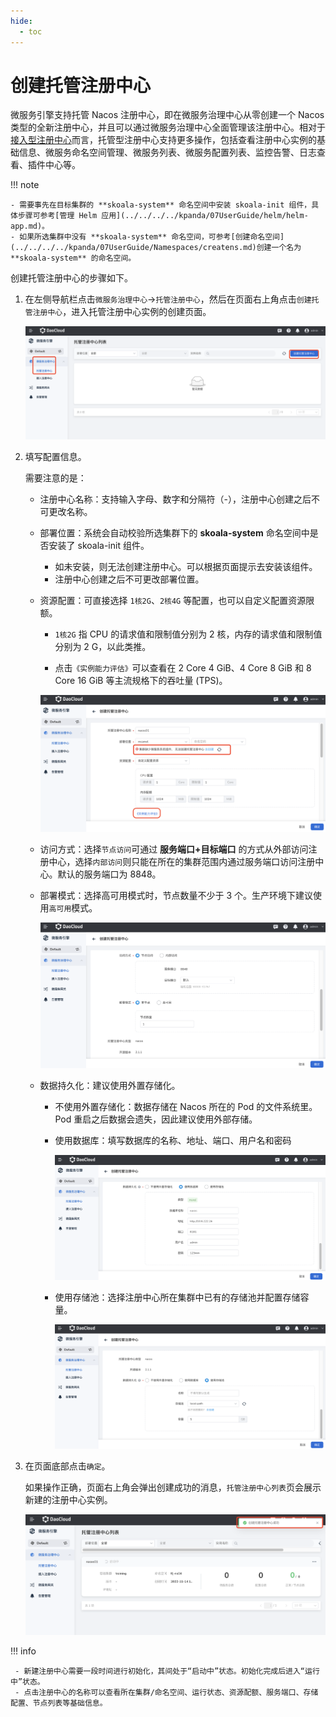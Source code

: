 ```yaml
---
hide:
  - toc
---
```


# 创建托管注册中心

微服务引擎支持托管 Nacos 注册中心，即在微服务治理中心从零创建一个 Nacos 类型的全新注册中心，并且可以通过微服务治理中心全面管理该注册中心。相对于[接入型注册中心](../../integrated/integrate-registry.md)而言，托管型注册中心支持更多操作，包括查看注册中心实例的基础信息、微服务命名空间管理、微服务列表、微服务配置列表、监控告警、日志查看、插件中心等。

!!! note

    - 需要事先在目标集群的 **skoala-system** 命名空间中安装 skoala-init 组件，具体步骤可参考[管理 Helm 应用](../../../../kpanda/07UserGuide/helm/helm-app.md)。
    - 如果所选集群中没有 **skoala-system** 命名空间，可参考[创建命名空间](../../../../kpanda/07UserGuide/Namespaces/createns.md)创建一个名为 **skoala-system** 的命名空间。

创建托管注册中心的步骤如下。

1. 在左侧导航栏点击`微服务治理中心`->`托管注册中心`，然后在页面右上角点击`创建托管注册中心`，进入托管注册中心实例的创建页面。

    ![进入创建注册中心页面](imgs/create01.png)

2. 填写配置信息。

    需要注意的是：

    - 注册中心名称：支持输入字母、数字和分隔符（-），注册中心创建之后不可更改名称。
    - 部署位置：系统会自动校验所选集群下的 **skoala-system** 命名空间中是否安装了 skoala-init 组件。

        - 如未安装，则无法创建注册中心。可以根据页面提示去安装该组件。
        - 注册中心创建之后不可更改部署位置。

    - 资源配置：可直接选择 `1核2G`、`2核4G` 等配置，也可以自定义配置资源限额。

        - `1核2G` 指 CPU 的请求值和限制值分别为 2 核，内存的请求值和限制值分别为 2 G，以此类推。

        - 点击`《实例能力评估》`可以查看在 2 Core 4 GiB、4 Core 8 GiB 和 8 Core 16 GiB 等主流规格下的吞吐量 (TPS)。

        ![进入创建注册中心页面](imgs/create02.png)

    - 访问方式：选择`节点访问`可通过 **服务端口+目标端口** 的方式从外部访问注册中心，选择`内部访问`则只能在所在的集群范围内通过服务端口访问注册中心。默认的服务端口为 8848。
    - 部署模式：选择高可用模式时，节点数量不少于 3 个。生产环境下建议使用`高可用`模式。

        ![进入创建注册中心页面](imgs/create03.png)

    - 数据持久化：建议使用外置存储化。

        - 不使用外置存储化：数据存储在 Nacos 所在的 Pod 的文件系统里。Pod 重启之后数据会遗失，因此建议使用外部存储。
        - 使用数据库：填写数据库的名称、地址、端口、用户名和密码

            ![进入创建注册中心页面](imgs/create04.png)

        - 使用存储池：选择注册中心所在集群中已有的存储池并配置存储容量。<!--如果找不到想要的存储池，可以通过容器管理模块[创建一个存储池]。-->

            ![进入创建注册中心页面](imgs/create05.png)

3. 在页面底部点击`确定`。

    如果操作正确，页面右上角会弹出创建成功的消息，`托管注册中心列表`页会展示新建的注册中心实例。

    ![创建成功](imgs/create06.png)

!!! info

     - 新建注册中心需要一段时间进行初始化，其间处于“启动中”状态。初始化完成后进入“运行中”状态。
     - 点击注册中心的名称可以查看所在集群/命名空间、运行状态、资源配额、服务端口、存储配置、节点列表等基础信息。